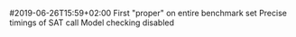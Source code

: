 #2019-06-26T15:59+02:00
First "proper"  on entire benchmark set
Precise timings of SAT call
Model checking disabled